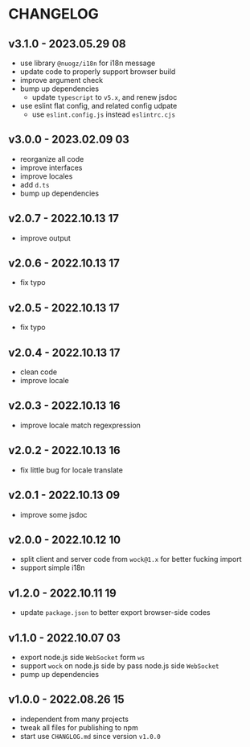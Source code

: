 # CHANGELOG

## v3.1.0 - 2023.05.29 08
* use library `@nuogz/i18n` for i18n message
* update code to properly support browser build
* improve argument check
* bump up dependencies
	* update `typescript` to `v5.x`, and renew jsdoc
* use eslint flat config, and related config udpate
	* use `eslint.config.js` instead `eslintrc.cjs`


## v3.0.0 - 2023.02.09 03
* reorganize all code
* improve interfaces
* improve locales
* add `d.ts`
* bump up dependencies


## v2.0.7 - 2022.10.13 17
* improve output


## v2.0.6 - 2022.10.13 17
* fix typo


## v2.0.5 - 2022.10.13 17
* fix typo


## v2.0.4 - 2022.10.13 17
* clean code
* improve locale


## v2.0.3 - 2022.10.13 16
* improve locale match regexpression


## v2.0.2 - 2022.10.13 16
* fix little bug for locale translate


## v2.0.1 - 2022.10.13 09
* improve some jsdoc


## v2.0.0 - 2022.10.12 10
* split client and server code from `wock@1.x` for better fucking import
* support simple i18n


## v1.2.0 - 2022.10.11 19
* update `package.json` to better export browser-side codes


## v1.1.0 - 2022.10.07 03
* export node.js side `WebSocket` form `ws`
* support `wock` on node.js side by pass node.js side `WebSocket`
* pump up dependencies


## v1.0.0 - 2022.08.26 15
* independent from many projects
* tweak all files for publishing to npm
* start use `CHANGLOG.md` since version `v1.0.0`
